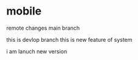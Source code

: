 # mobile
 
 remote changes main branch


this is devlop branch 
this is new feature of system

i am lanuch new version
